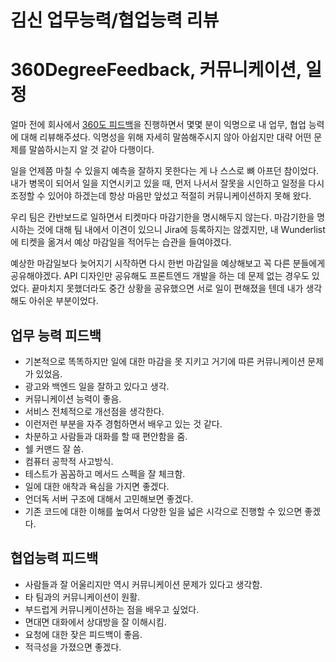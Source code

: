 # 김신 업무능력/협업능력 리뷰
# 360DegreeFeedback, 커뮤니케이션, 일정
얼마 전에 회사에서 [360도 피드백](https://en.wikipedia.org/wiki/360-degree_feedback)을 진행하면서 몇몇 분이 익명으로 내 업무, 협업 능력에 대해 리뷰해주셨다. 익명성을 위해 자세히 말씀해주시지 않아 아쉽지만 대략 어떤 문제를 말씀하시는지 알 것 같아 다행이다. 

일을 언제쯤 마칠 수 있을지 예측을 잘하지 못한다는 게 나 스스로 뼈 아프던 참이었다. 내가 병목이 되어서 일을 지연시키고 있을 때, 먼저 나서서 잘못을 시인하고 일정을 다시 조정할 수 있어야 하겠는데 항상 마음만 앞섰고 적절히 커뮤니케이션하지 못해 왔다.

우리 팀은 칸반보드로 일하면서 티켓마다 마감기한을 명시해두지 않는다. 마감기한을 명시하는 것에 대해 팀 내에서 이견이 있으니 Jira에 등록하지는 않겠지만, 내 Wunderlist에 티켓을 옮겨서 예상 마감일을 적어두는 습관을 들여야겠다.

예상한 마감일보다 늦어지기 시작하면 다시 한번 마감일을 예상해보고 꼭 다른 분들에게 공유해야겠다. API 디자인만 공유해도 프론트엔드 개발을 하는 데 문제 없는 경우도 있었다. 끝마치지 못했더라도 중간 상황을 공유했으면 서로 일이 편해졌을 텐데 내가 생각해도 아쉬운 부분이었다.

## 업무 능력 피드백
- 기본적으로 똑똑하지만 일에 대한 마감을 못 지키고 거기에 따른 커뮤니케이션 문제가 있었음.
- 광고와 백엔드 일을 잘하고 있다고 생각. 
- 커뮤니케이션 능력이 좋음. 
- 서비스 전체적으로 개선점을 생각한다.
- 이런저런 부분을 자주 경험하면서 배우고 있는 것 같다.
- 차분하고 사람들과 대화를 할 때 편안함을 줌.
- 쉘 커맨드 잘 씀.
- 컴퓨터 공학적 사고방식.
- 테스트가 꼼꼼하고 메서드 스펙을 잘 체크함.
- 일에 대한 애착과 욕심을 가지면 좋겠다. 
- 언더독 서버 구조에 대해서 고민해보면 좋겠다. 
- 기존 코드에 대한 이해를 높여서 다양한 일을 넓은 시각으로 진행할 수 있으면 좋겠다.

## 협업능력 피드백
- 사람들과 잘 어울리지만 역시 커뮤니케이션 문제가 있다고 생각함. 
- 타 팀과의 커뮤니케이션이 원활.
- 부드럽게 커뮤니케이션하는 점을 배우고 싶었다. 
- 면대면 대화에서 상대방을 잘 이해시킴.
- 요청에 대한 잦은 피드백이 좋음.
- 적극성을 가졌으면 좋겠다.

